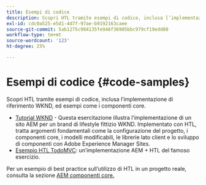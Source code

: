 ```yaml
---
title: Esempi di codice
description: Scopri HTL tramite esempi di codice, inclusa l’implementazione di riferimento WKND, ed esempi come i componenti core.
exl-id: cdc0a525-e5d1-4d7f-97ae-b9192163caee
source-git-commit: 5ab1275c984135fe946f36905bbc979cf19edd80
workflow-type: tm+mt
source-wordcount: '123'
ht-degree: 25%

---
```



# Esempi di codice {#code-samples}

Scopri HTL tramite esempi di codice, inclusa l’implementazione di riferimento WKND, ed esempi come i componenti core.

* [Tutorial WKND](https://experienceleague.adobe.com/docs/experience-manager-learn/getting-started-wknd-tutorial-develop/overview.html?lang=it) - Questa esercitazione illustra l’implementazione di un sito AEM per un brand di lifestyle fittizio WKND. Implementato con HTL, tratta argomenti fondamentali come la configurazione del progetto, i componenti core, i modelli modificabili, le librerie lato client e lo sviluppo di componenti con Adobe Experience Manager Sites.
* [Esempio HTL TodoMVC](https://github.com/Adobe-Marketing-Cloud/aem-sightly-sample-todomvc): un’implementazione AEM + HTL del famoso esercizio.

Per un esempio di best practice sull’utilizzo di HTL in un progetto reale, consulta la sezione [AEM componenti core.](https://experienceleague.adobe.com/docs/experience-manager-core-components/using/introduction.html?lang=it)
